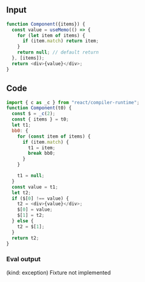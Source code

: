 
## Input

```javascript
function Component({items}) {
  const value = useMemo(() => {
    for (let item of items) {
      if (item.match) return item;
    }
    return null; // default return
  }, [items]);
  return <div>{value}</div>;
}
```

## Code

```javascript
import { c as _c } from "react/compiler-runtime";
function Component(t0) {
  const $ = _c(2);
  const { items } = t0;
  let t1;
  bb0: {
    for (const item of items) {
      if (item.match) {
        t1 = item;
        break bb0;
      }
    }

    t1 = null;
  }
  const value = t1;
  let t2;
  if ($[0] !== value) {
    t2 = <div>{value}</div>;
    $[0] = value;
    $[1] = t2;
  } else {
    t2 = $[1];
  }
  return t2;
}

```
      
### Eval output
(kind: exception) Fixture not implemented